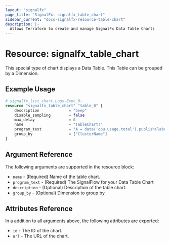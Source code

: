 ```yaml
---
layout: "signalfx"
page_title: "SignalFx: signalfx_table_chart"
sidebar_current: "docs-signalfx-resource-table-chart"
description: |-
  Allows Terraform to create and manage SignalFx Data Table Charts
---
```


# Resource: signalfx_table_chart

This special type of chart displays a Data Table. This Table can be grouped by a Dimension.

## Example Usage

```tf
# signalfx_list_chart.Logs-Exec_0:
resource "signalfx_table_chart" "table_0" {
    description             = "beep"
    disable_sampling        = false
    max_delay               = 0
    name                    = "TableChart!"
    program_text            = "A = data('cpu.usage.total').publish(label='CPU Total')"
    group_by                = ["ClusterName"]
}
```

## Argument Reference

The following arguments are supported in the resource block:

* `name` - (Required) Name of the table chart.
* `program_text` - (Required) The SignalFlow for your Data Table Chart
* `description` - (Optional) Description of the table chart.
* `group_by` - (Optional) Dimension to group by

## Attributes Reference

In a addition to all arguments above, the following attributes are exported:

* `id` - The ID of the chart.
* `url` - The URL of the chart.
